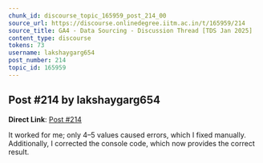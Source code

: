 ```yaml
---
chunk_id: discourse_topic_165959_post_214_00
source_url: https://discourse.onlinedegree.iitm.ac.in/t/165959/214
source_title: GA4 - Data Sourcing - Discussion Thread [TDS Jan 2025]
content_type: discourse
tokens: 73
username: lakshaygarg654
post_number: 214
topic_id: 165959
---
```


## Post #214 by lakshaygarg654

**Direct Link**: [Post #214](https://discourse.onlinedegree.iitm.ac.in/t/165959/214)

It worked for me; only 4–5 values caused errors, which I fixed manually. Additionally, I corrected the console code, which now provides the correct result.
